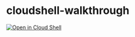 # cloudshell-walkthrough

[![Open in Cloud Shell](https://gstatic.com/cloudssh/images/open-btn.png)](https://console.cloud.google.com/cloudshell/editor?cloudshell_git_repo=github.com/superquery-ikala-cc/cloudshell-walkthrough.git)
